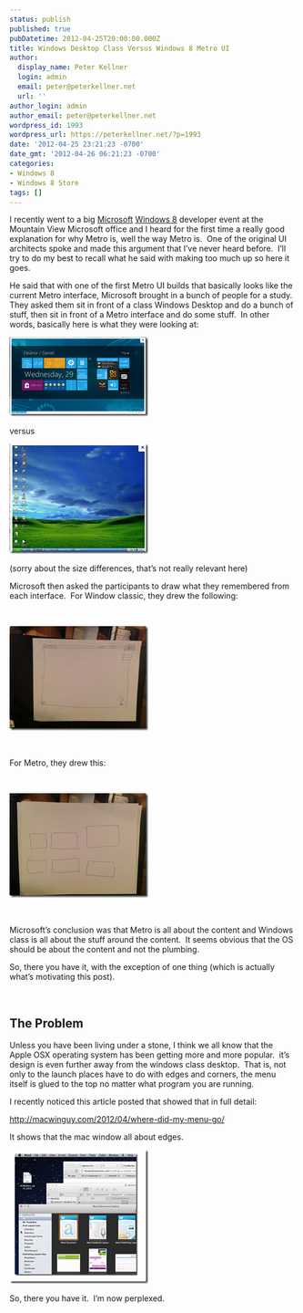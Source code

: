 ```yaml
---
status: publish
published: true
pubDatetime: 2012-04-25T20:00:00.000Z
title: Windows Desktop Class Versus Windows 8 Metro UI
author:
  display_name: Peter Kellner
  login: admin
  email: peter@peterkellner.net
  url: ''
author_login: admin
author_email: peter@peterkellner.net
wordpress_id: 1993
wordpress_url: https://peterkellner.net/?p=1993
date: '2012-04-25 23:21:23 -0700'
date_gmt: '2012-04-26 06:21:23 -0700'
categories:
- Windows 8
- Windows 8 Store
tags: []
---
```

<p>I recently went to a big <a href="http://www.microsoft.com/en-us/default.aspx">Microsoft</a> <a href="http://msdn.microsoft.com/en-us/library/windows/apps/hh868262.aspx">Windows 8</a> developer event at the Mountain View Microsoft office and I heard for the first time a really good explanation for why Metro is, well the way Metro is.&#160; One of the original UI architects spoke and made this argument that I’ve never heard before.&#160; I’ll try to do my best to recall what he said with making too much up so here it goes.</p>
<p>He said that with one of the first Metro UI builds that basically looks like the current Metro interface, Microsoft brought in a bunch of people for a study.&#160; They asked them sit in front of a class Windows Desktop and do a bunch of stuff, then sit in front of a Metro interface and do some stuff.&#160; In other words, basically here is what they were looking at:</p>
<p><a href="/wp/wp-content/uploads/2012/04/image16.png"><img title="image" style="border-top: 0px; border-right: 0px; background-image: none; border-bottom: 0px; padding-top: 0px; padding-left: 0px; margin: 0px; border-left: 0px; display: inline; padding-right: 0px" border="0" alt="image" src="/wp/wp-content/uploads/2012/04/image_thumb14.png" width="244" height="139" /></a></p>
<p>versus</p>
<p><a href="/wp/wp-content/uploads/2012/04/image17.png"><img title="image" style="border-top: 0px; border-right: 0px; background-image: none; border-bottom: 0px; padding-top: 0px; padding-left: 0px; margin: 0px; border-left: 0px; display: inline; padding-right: 0px" border="0" alt="image" src="/wp/wp-content/uploads/2012/04/image_thumb15.png" width="244" height="193" /></a></p>
<p>(sorry about the size differences, that’s not really relevant here)</p>
<p>Microsoft then asked the participants to draw what they remembered from each interface.&#160; For Window classic, they drew the following:</p>
<p>&#160;</p>
<p> <a href="/wp/wp-content/uploads/2012/04/Photo-Apr-25-11-06-05-PM.jpg"><img title="Photo Apr 25, 11 06 05 PM" style="border-top: 0px; border-right: 0px; background-image: none; border-bottom: 0px; padding-top: 0px; padding-left: 0px; border-left: 0px; display: inline; padding-right: 0px" border="0" alt="Photo Apr 25, 11 06 05 PM" src="/wp/wp-content/uploads/2012/04/Photo-Apr-25-11-06-05-PM_thumb.jpg" width="244" height="183" /></a>
<p>&#160;</p>
<p>For Metro, they drew this:</p>
<p>&#160;</p>
<p> <a href="/wp/wp-content/uploads/2012/04/Photo-Apr-25-11-05-57-PM.jpg"><img title="Photo Apr 25, 11 05 57 PM" style="border-top: 0px; border-right: 0px; background-image: none; border-bottom: 0px; padding-top: 0px; padding-left: 0px; border-left: 0px; display: inline; padding-right: 0px" border="0" alt="Photo Apr 25, 11 05 57 PM" src="/wp/wp-content/uploads/2012/04/Photo-Apr-25-11-05-57-PM_thumb.jpg" width="244" height="183" /></a>
<p>&#160;</p>
<p>Microsoft’s conclusion was that Metro is all about the content and Windows class is all about the stuff around the content.&#160; It seems obvious that the OS should be about the content and not the plumbing.</p>
<p>So, there you have it, with the exception of one thing (which is actually what’s motivating this post).</p>
<p>&#160;</p>
<h2>The Problem</h2>
<p>Unless you have been living under a stone, I think we all know that the Apple OSX operating system has been getting more and more popular.&#160; it’s design is even further away from the windows class desktop.&#160; That is, not only to the launch places have to do with edges and corners, the menu itself is glued to the top no matter what program you are running.</p>
<p>I recently noticed this article posted that showed that in full detail:</p>
<p><a href="http://macwinguy.com/2012/04/where-did-my-menu-go/">http://macwinguy.com/2012/04/where-did-my-menu-go/</a></p>
<p>It shows that the mac window all about edges.</p>
<p><a href="http://macwinguy.com/2012/04/where-did-my-menu-go/"><img title="image" style="border-top: 0px; border-right: 0px; background-image: none; border-bottom: 0px; padding-top: 0px; padding-left: 0px; border-left: 0px; display: inline; padding-right: 0px" border="0" alt="image" src="/wp/wp-content/uploads/2012/04/image18.png" width="244" height="235" /></a></p>
<p>So, there you have it.&#160; I’m now perplexed.</p>
